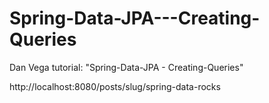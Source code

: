 # Spring-Data-JPA---Creating-Queries
Dan Vega tutorial: "Spring-Data-JPA - Creating-Queries"

http://localhost:8080/posts/slug/spring-data-rocks
